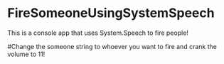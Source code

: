 # FireSomeoneUsingSystemSpeech
This is a console app that uses System.Speech to fire people!

#Change the someone string to whoever you want to fire and crank the volume to 11!
